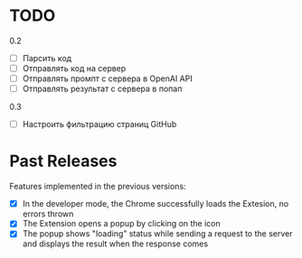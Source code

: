 # TODO

0.2
- [ ] Парсить код
- [ ] Отправлять код на сервер
- [ ] Отправлять промпт с сервера в OpenAI API
- [ ] Отправлять результат с сервера в попап

0.3
- [ ] Настроить фильтрацию страниц GitHub

# Past Releases

Features implemented in the previous versions:

- [x] In the developer mode, the Chrome successfully loads the Extesion, no errors thrown
- [x] The Extension opens a popup by clicking on the icon
- [x] The popup shows "loading" status while sending a request to the server and displays the result when the response comes